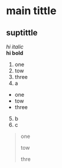 
# main tittle 

suptittle 
--

*hi italic*  
**hi bold** 
1. one
2. tow
3. three
4. a 
- one
- tow
- three
5. b
6. c
>one
>
>tow
>
>thre 
